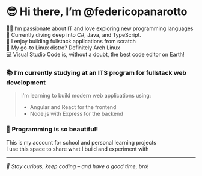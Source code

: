 # 😎 Hi there, I’m @federicopanarotto

👨‍💻 I’m passionate about IT and love exploring new programming languages     
🌱 Currently diving deep into C#, Java, and TypeScript.  
🚀 I enjoy building fullstack applications from scratch    
🐧 My go-to Linux distro? Definitely Arch Linux    
💻 Visual Studio Code is, without a doubt, the best code editor on Earth!    

### 📚 I’m currently studying at an ITS program for fullstack web development
>I'm learning to build modern web applications using:
>- Angular and React for the frontend
>- Node.js with Express for the backend

### 🧪 Programming is so beautiful!
This is my account for school and personal learning projects  
I use this space to share what I build and experiment with  

---
<i>🚀 Stay curious, keep coding – and have a good time, bro!</i>
